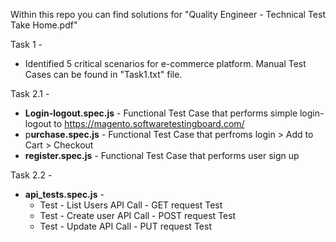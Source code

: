 Within this repo you can find solutions for "Quality Engineer - Technical Test Take Home.pdf"

 Task 1 -
 - Identified 5 critical scenarios for e-commerce platform. Manual Test Cases can be found in "Task1.txt" file.

Task 2.1 -
 - **Login-logout.spec.js** - Functional Test Case that performs simple login-logout to https://magento.softwaretestingboard.com/
 - p**urchase.spec.js** - Functional Test Case that perfroms login > Add to Cart > Checkout 
 - **register.spec.js** - Functional Test Case that performs user sign up

Task 2.2 -
 - **api_tests.spec.js** - 
    - Test - List Users API Call - GET request Test
    - Test - Create user API Call - POST request Test
    - Test - Update API Call - PUT request Test
